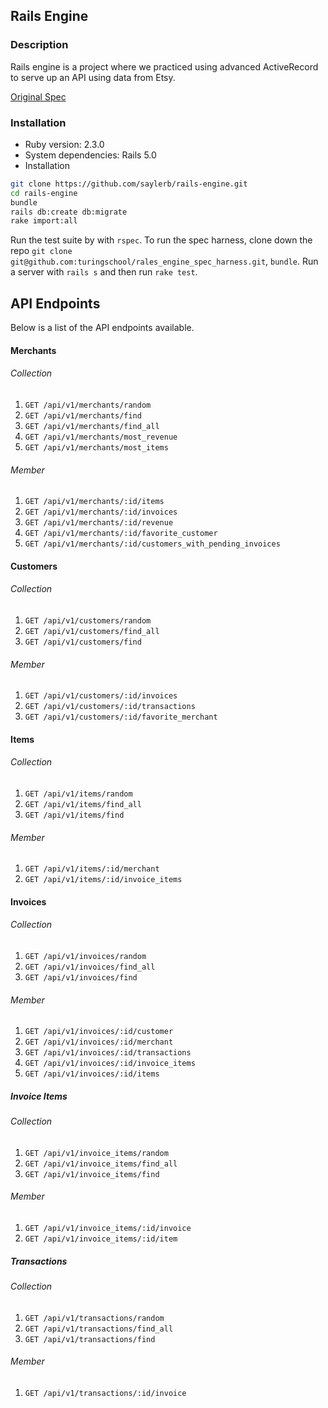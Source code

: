 ## Rails Engine

### Description

Rails engine is a project where we practiced using advanced ActiveRecord to serve up an API using data from Etsy.

[Original Spec](https://github.com/turingschool/lesson_plans/blob/master/ruby_03-professional_rails_applications/rails_engine.md)

### Installation

* Ruby version: 2.3.0
* System dependencies: Rails 5.0
* Installation

``` bash
git clone https://github.com/saylerb/rails-engine.git
cd rails-engine
bundle
rails db:create db:migrate
rake import:all
```

Run the test suite by with `rspec`. To run the spec harness, clone down the repo `git clone git@github.com:turingschool/rales_engine_spec_harness.git`, `bundle`. Run a server with `rails s` and then run `rake test`.


## API Endpoints

Below is a list of the API endpoints available.

#### Merchants
###### Collection
  1. `GET /api/v1/merchants/random`
  1. `GET /api/v1/merchants/find`
  1. `GET /api/v1/merchants/find_all`
  1. `GET /api/v1/merchants/most_revenue`
  1. `GET /api/v1/merchants/most_items`

###### Member
  1. `GET /api/v1/merchants/:id/items`
  1. `GET /api/v1/merchants/:id/invoices`
  1. `GET /api/v1/merchants/:id/revenue`
  1. `GET /api/v1/merchants/:id/favorite_customer`
  1. `GET /api/v1/merchants/:id/customers_with_pending_invoices`

#### Customers
###### Collection
  1. `GET /api/v1/customers/random`
  1. `GET /api/v1/customers/find_all`
  1. `GET /api/v1/customers/find`

###### Member
  1. `GET /api/v1/customers/:id/invoices`
  1. `GET /api/v1/customers/:id/transactions`
  1. `GET /api/v1/customers/:id/favorite_merchant`

#### Items
###### Collection
  1. `GET /api/v1/items/random`
  1. `GET /api/v1/items/find_all`
  1. `GET /api/v1/items/find`
  
###### Member
  1. `GET /api/v1/items/:id/merchant` 
  1. `GET /api/v1/items/:id/invoice_items`
 
#### Invoices
###### Collection
  1. `GET /api/v1/invoices/random`
  1. `GET /api/v1/invoices/find_all`
  1. `GET /api/v1/invoices/find`
  
###### Member
   1. `GET /api/v1/invoices/:id/customer`
   1. `GET /api/v1/invoices/:id/merchant`
   1. `GET /api/v1/invoices/:id/transactions`
   1. `GET /api/v1/invoices/:id/invoice_items`
   1. `GET /api/v1/invoices/:id/items`

##### Invoice Items
###### Collection
  1. `GET /api/v1/invoice_items/random`
  1. `GET /api/v1/invoice_items/find_all`
  1. `GET /api/v1/invoice_items/find`
  
###### Member
  1. `GET /api/v1/invoice_items/:id/invoice`
  1. `GET /api/v1/invoice_items/:id/item`
  
##### Transactions

###### Collection
  1. `GET /api/v1/transactions/random`
  1. `GET /api/v1/transactions/find_all`
  1. `GET /api/v1/transactions/find`

###### Member
  1. `GET /api/v1/transactions/:id/invoice`
